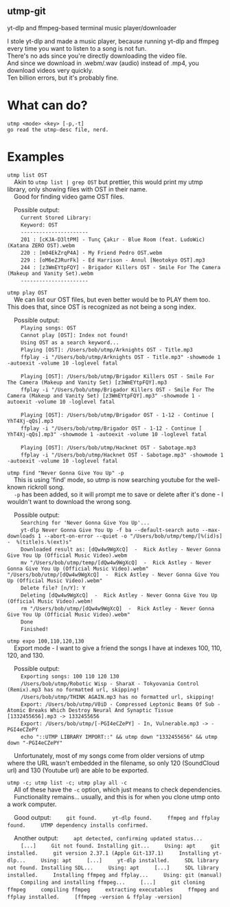 ## utmp-git  
yt-dlp and ffmpeg-based terminal music player/downloader  

I stole yt-dlp and made a music player, because running yt-dlp and ffmpeg every time you want to listen to a song is not fun.  
There's no ads since you're directly downloading the video file.  
And since we download in .webm/.wav (audio) instead of .mp4, you download videos very quickly.  
Ten billion errors, but it's probably fine.  

# What can do?  
`utmp <mode> <key> [-p,-t]`  
`go read the utmp-desc file, nerd.`

# Examples  

`utmp list OST`  
&nbsp;&nbsp;&nbsp;&nbsp;Akin to `utmp list | grep OST` but prettier, this would print my utmp library, only showing files with OST in their name.  
&nbsp;&nbsp;&nbsp;&nbsp;Good for finding video game OST files.  

&nbsp;&nbsp;&nbsp;&nbsp;Possible output:  
&nbsp;&nbsp;&nbsp;&nbsp;&nbsp;&nbsp;&nbsp;&nbsp;`Current Stored Library:`  
&nbsp;&nbsp;&nbsp;&nbsp;&nbsp;&nbsp;&nbsp;&nbsp;`Keyword: OST`  
&nbsp;&nbsp;&nbsp;&nbsp;&nbsp;&nbsp;&nbsp;&nbsp;`----------------------`  
&nbsp;&nbsp;&nbsp;&nbsp;&nbsp;&nbsp;&nbsp;&nbsp;`201 : [cKJA-D3ltPM] - Tunç Çakır - Blue Room (feat. LudoWic) (Katana ZERO OST).webm`  
&nbsp;&nbsp;&nbsp;&nbsp;&nbsp;&nbsp;&nbsp;&nbsp;`220 : [m04EkZrqP4A] - My Friend Pedro OST.webm`  
&nbsp;&nbsp;&nbsp;&nbsp;&nbsp;&nbsp;&nbsp;&nbsp;`229 : [oM6eZJRurFk] - Ed Harrison - Annul [Neotokyo OST].mp3`  
&nbsp;&nbsp;&nbsp;&nbsp;&nbsp;&nbsp;&nbsp;&nbsp;`244 : [z3WmEYtpFQY] - Brigador Killers OST - Smile For The Camera (Makeup and Vanity Set).webm`  
&nbsp;&nbsp;&nbsp;&nbsp;&nbsp;&nbsp;&nbsp;&nbsp;`----------------------`  

`utmp play OST`  
&nbsp;&nbsp;&nbsp;&nbsp;We can list our OST files, but even better would be to PLAY them too. This does that, since OST is recognized as not being a song index.  

&nbsp;&nbsp;&nbsp;&nbsp;Possible output:  
&nbsp;&nbsp;&nbsp;&nbsp;&nbsp;&nbsp;&nbsp;&nbsp;`Playing songs: OST`  
&nbsp;&nbsp;&nbsp;&nbsp;&nbsp;&nbsp;&nbsp;&nbsp;`Cannot play [OST]: Index not found!`  
&nbsp;&nbsp;&nbsp;&nbsp;&nbsp;&nbsp;&nbsp;&nbsp;`Using OST as a search keyword...`  
&nbsp;&nbsp;&nbsp;&nbsp;&nbsp;&nbsp;&nbsp;&nbsp;`Playing [OST]: /Users/bob/utmp/Arknights OST - Title.mp3`  
&nbsp;&nbsp;&nbsp;&nbsp;&nbsp;&nbsp;&nbsp;&nbsp;`ffplay -i "/Users/bob/utmp/Arknights OST - Title.mp3" -showmode 1 -autoexit -volume 10 -loglevel fatal`  

&nbsp;&nbsp;&nbsp;&nbsp;&nbsp;&nbsp;&nbsp;&nbsp;`Playing [OST]: /Users/bob/utmp/Brigador Killers OST - Smile For The Camera (Makeup and Vanity Set) [z3WmEYtpFQY].mp3`  
&nbsp;&nbsp;&nbsp;&nbsp;&nbsp;&nbsp;&nbsp;&nbsp;`ffplay -i "/Users/bob/utmp/Brigador Killers OST - Smile For The Camera (Makeup and Vanity Set) [z3WmEYtpFQY].mp3" -showmode 1 -autoexit -volume 10 -loglevel fatal`  

&nbsp;&nbsp;&nbsp;&nbsp;&nbsp;&nbsp;&nbsp;&nbsp;`Playing [OST]: /Users/bob/utmp/Brigador OST - 1-12 - Continue [ YhT4Xj-qQs].mp3`  
&nbsp;&nbsp;&nbsp;&nbsp;&nbsp;&nbsp;&nbsp;&nbsp;`ffplay -i "/Users/bob/utmp/Brigador OST - 1-12 - Continue [ YhT4Xj-qQs].mp3" -showmode 1 -autoexit -volume 10 -loglevel fatal`  

&nbsp;&nbsp;&nbsp;&nbsp;&nbsp;&nbsp;&nbsp;&nbsp;`Playing [OST]: /Users/bob/utmp/Hacknet OST - Sabotage.mp3`  
&nbsp;&nbsp;&nbsp;&nbsp;&nbsp;&nbsp;&nbsp;&nbsp;`ffplay -i "/Users/bob/utmp/Hacknet OST - Sabotage.mp3" -showmode 1 -autoexit -volume 10 -loglevel fatal`  

`utmp find "Never Gonna Give You Up" -p`  
&nbsp;&nbsp;&nbsp;&nbsp;This is using 'find' mode, so utmp is now searching youtube for the well-known rickroll song.  
&nbsp;&nbsp;&nbsp;&nbsp;`-p` has been added, so it will `p`rompt me to save or delete after it's done - I wouldn't want to download the wrong song.  

&nbsp;&nbsp;&nbsp;&nbsp;Possible output:  
&nbsp;&nbsp;&nbsp;&nbsp;&nbsp;&nbsp;&nbsp;&nbsp;`Searching for 'Never Gonna Give You Up'...`  
&nbsp;&nbsp;&nbsp;&nbsp;&nbsp;&nbsp;&nbsp;&nbsp;`yt-dlp Never Gonna Give You Up -f ba --default-search auto --max-downloads 1 --abort-on-error --quiet -o "/Users/bob/utmp/temp/[%(id)s]  -  %(title)s.%(ext)s"`  
&nbsp;&nbsp;&nbsp;&nbsp;&nbsp;&nbsp;&nbsp;&nbsp;`Downloaded result as: [dQw4w9WgXcQ]  -  Rick Astley - Never Gonna Give You Up (Official Music Video).webm`  
&nbsp;&nbsp;&nbsp;&nbsp;&nbsp;&nbsp;&nbsp;&nbsp;`mv "/Users/bob/utmp/temp/[dQw4w9WgXcQ]  -  Rick Astley - Never Gonna Give You Up (Official Music Video).webm" "/Users/bob/utmp/[dQw4w9WgXcQ]  -  Rick Astley - Never Gonna Give You Up (Official Music Video).webm"`  
&nbsp;&nbsp;&nbsp;&nbsp;&nbsp;&nbsp;&nbsp;&nbsp;`Delete file? [n/Y]: Y`  
&nbsp;&nbsp;&nbsp;&nbsp;&nbsp;&nbsp;&nbsp;&nbsp;`Deleting [dQw4w9WgXcQ]  -  Rick Astley - Never Gonna Give You Up (Official Music Video).webm!`  
&nbsp;&nbsp;&nbsp;&nbsp;&nbsp;&nbsp;&nbsp;&nbsp;`rm "/Users/bob/utmp/[dQw4w9WgXcQ]  -  Rick Astley - Never Gonna Give You Up (Official Music Video).webm"`  
&nbsp;&nbsp;&nbsp;&nbsp;&nbsp;&nbsp;&nbsp;&nbsp;`Done`  
&nbsp;&nbsp;&nbsp;&nbsp;&nbsp;&nbsp;&nbsp;&nbsp;`Finished!`  

`utmp expo 100,110,120,130`  
&nbsp;&nbsp;&nbsp;&nbsp;Export mode - I want to give a friend the songs I have at indexes 100, 110, 120, and 130.  

&nbsp;&nbsp;&nbsp;&nbsp;Possible output:  
&nbsp;&nbsp;&nbsp;&nbsp;&nbsp;&nbsp;&nbsp;&nbsp;`Exporting songs: 100 110 120 130`  
&nbsp;&nbsp;&nbsp;&nbsp;&nbsp;&nbsp;&nbsp;&nbsp;`/Users/bob/utmp/Robotic Wisp - SharaX - Tokyovania Control (Remix).mp3 has no formatted url, skipping!`  
&nbsp;&nbsp;&nbsp;&nbsp;&nbsp;&nbsp;&nbsp;&nbsp;`/Users/bob/utmp/THINK AGAIN.mp3 has no formatted url, skipping!`  
&nbsp;&nbsp;&nbsp;&nbsp;&nbsp;&nbsp;&nbsp;&nbsp;`Export: /Users/bob/utmp/V0iD - Compressed Leptonic Beams Of Sub - Atomic Breaks Which Destroy Neural And Synaptic Tissue [1332455656].mp3 -> 1332455656`  
&nbsp;&nbsp;&nbsp;&nbsp;&nbsp;&nbsp;&nbsp;&nbsp;`Export: /Users/bob/utmp/[-PGI4eCZePY] - In, Vulnerable.mp3 -> -PGI4eCZePY`  
&nbsp;&nbsp;&nbsp;&nbsp;&nbsp;&nbsp;&nbsp;&nbsp;`echo "::UTMP LIBRARY IMPORT::" && utmp down "1332455656" && utmp down "-PGI4eCZePY"`  

&nbsp;&nbsp;&nbsp;&nbsp;Unfortunately, most of my songs come from older versions of utmp where the URL wasn't embedded in the filename, so only 120 (SoundCloud url) and 130 (Youtube url) are able to be exported.  

`utmp -c; utmp list -c; utmp play all -c`  
&nbsp;&nbsp;&nbsp;&nbsp;All of these have the `-c` option, which just means to check dependencies.  
&nbsp;&nbsp;&nbsp;&nbsp;Functionality remains... usually, and this is for when you clone utmp onto a work computer.

&nbsp;&nbsp;&nbsp;&nbsp;Good output:
&nbsp;&nbsp;&nbsp;&nbsp;&nbsp;&nbsp;&nbsp;&nbsp;`git found.`
&nbsp;&nbsp;&nbsp;&nbsp;&nbsp;&nbsp;&nbsp;&nbsp;`yt-dlp found.`
&nbsp;&nbsp;&nbsp;&nbsp;&nbsp;&nbsp;&nbsp;&nbsp;`ffmpeg and ffplay found.`
&nbsp;&nbsp;&nbsp;&nbsp;&nbsp;&nbsp;&nbsp;&nbsp;`UTMP dependency installs confirmed.`

&nbsp;&nbsp;&nbsp;&nbsp;Another output:
&nbsp;&nbsp;&nbsp;&nbsp;&nbsp;&nbsp;&nbsp;&nbsp;`apt detected, confirming updated status...`
&nbsp;&nbsp;&nbsp;&nbsp;&nbsp;&nbsp;&nbsp;&nbsp;`[...]`
&nbsp;&nbsp;&nbsp;&nbsp;&nbsp;&nbsp;&nbsp;&nbsp;`Git not found. Installing git...`
&nbsp;&nbsp;&nbsp;&nbsp;&nbsp;&nbsp;&nbsp;&nbsp;`Using: apt`
&nbsp;&nbsp;&nbsp;&nbsp;&nbsp;&nbsp;&nbsp;&nbsp;`git installed.`
&nbsp;&nbsp;&nbsp;&nbsp;&nbsp;&nbsp;&nbsp;&nbsp;`git version 2.37.1 (Apple Git-137.1)`
&nbsp;&nbsp;&nbsp;&nbsp;&nbsp;&nbsp;&nbsp;&nbsp;`Installing yt-dlp...`
&nbsp;&nbsp;&nbsp;&nbsp;&nbsp;&nbsp;&nbsp;&nbsp;`Using: apt`
&nbsp;&nbsp;&nbsp;&nbsp;&nbsp;&nbsp;&nbsp;&nbsp;`[...]`
&nbsp;&nbsp;&nbsp;&nbsp;&nbsp;&nbsp;&nbsp;&nbsp;`yt-dlp installed.`
&nbsp;&nbsp;&nbsp;&nbsp;&nbsp;&nbsp;&nbsp;&nbsp;`SDL library not found. Installing SDL...`
&nbsp;&nbsp;&nbsp;&nbsp;&nbsp;&nbsp;&nbsp;&nbsp;`Using: apt`
&nbsp;&nbsp;&nbsp;&nbsp;&nbsp;&nbsp;&nbsp;&nbsp;`[...]`
&nbsp;&nbsp;&nbsp;&nbsp;&nbsp;&nbsp;&nbsp;&nbsp;`SDL library installed.`
&nbsp;&nbsp;&nbsp;&nbsp;&nbsp;&nbsp;&nbsp;&nbsp;`Installing ffmpeg and ffplay...`
&nbsp;&nbsp;&nbsp;&nbsp;&nbsp;&nbsp;&nbsp;&nbsp;`Using: git (manual)`
&nbsp;&nbsp;&nbsp;&nbsp;&nbsp;&nbsp;&nbsp;&nbsp;`Compiling and installing ffmpeg...`
&nbsp;&nbsp;&nbsp;&nbsp;&nbsp;&nbsp;&nbsp;&nbsp;`[...]`
&nbsp;&nbsp;&nbsp;&nbsp;&nbsp;&nbsp;&nbsp;&nbsp;`git cloning ffmpeg`
&nbsp;&nbsp;&nbsp;&nbsp;&nbsp;&nbsp;&nbsp;&nbsp;`compiling ffmpeg`
&nbsp;&nbsp;&nbsp;&nbsp;&nbsp;&nbsp;&nbsp;&nbsp;`extracting executables`
&nbsp;&nbsp;&nbsp;&nbsp;&nbsp;&nbsp;&nbsp;&nbsp;`ffmpeg and ffplay installed.`
&nbsp;&nbsp;&nbsp;&nbsp;&nbsp;&nbsp;&nbsp;&nbsp;`[ffmpeg -version & ffplay -version]`
